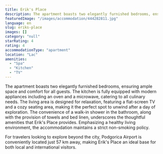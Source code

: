 ```yaml
---
title: Erik's Place
description: The apartment boasts two elegantly furnished bedrooms, ensuring ample space and comfort for all guests. The kitchen is fully equipped with modern appliances inc
featuredImage: "/images/accommodation/444282811.jpg"
language: en
slug: eriks-place
images: []
category: "null"
starRating: 4
rating: 4
accommodationType: "apartment"
location: "Lac"
amenities:
  - "Spa"
  - "Kitchen"
  - "TV"
---
```


The apartment boasts two elegantly furnished bedrooms, ensuring ample space and comfort for all guests. The kitchen is fully equipped with modern appliances including an oven and a microwave, catering to all culinary needs. The living area is designed for relaxation, featuring a flat-screen TV and a cozy seating area, making it the perfect spot to unwind after a day of exploration. The convenience of a walk-in shower in the bathroom, along with the provision of towels and bed linen, underscores the thoughtful amenities that Erik's Place provides. Emphasizing a healthy living environment, the accommodation maintains a strict non-smoking policy.

For travelers looking to explore beyond the city, Podgorica Airport is conveniently located just 57 km away, making Erik's Place an ideal base for both local and international visitors.

